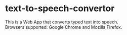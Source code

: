 # text-to-speech-convertor
This is a Web App that converts typed text into speech.
<br> Browsers supported: Google Chrome and Mozilla Firefox. 
